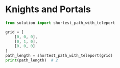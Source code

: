 # Knights and Portals



```python
from solution import shortest_path_with_teleport

grid = [
    [0, 0, 0],
    [0, 1, 0],
    [0, 0, 0]
]
path_length = shortest_path_with_teleport(grid)
print(path_length)  # 2
